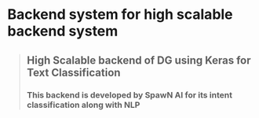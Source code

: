 # Backend system for high scalable backend system
> ## High Scalable backend of DG using Keras for Text Classification
> ### This backend is developed by SpawN AI for its intent classification along with NLP
